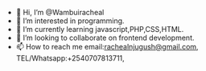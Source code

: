 - 👋 Hi, I’m @Wambuiracheal
- 👀 I’m interested in programming.
- 🌱 I’m currently learning javascript,PHP,CSS,HTML.
- 💞️ I’m looking to collaborate on frontend development.
- 📫 How to reach me email:rachealnjugush@gmail.com, TEL/Whatsapp:+2540707813711,

<!---
Wambuiracheal/Wambuiracheal is a ✨ special ✨ repository because its `README.md` (this file) appears on your GitHub profile.
You can click the Preview link to take a look at your changes.
--->

